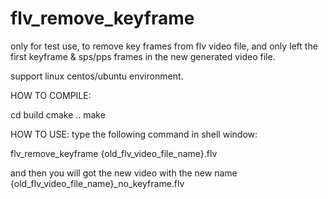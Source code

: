 # flv_remove_keyframe
only for test use, to remove key frames from flv video file, and only left the first keyframe & sps/pps frames in the new generated video file.

support linux centos/ubuntu environment.

HOW TO COMPILE:

   cd build
   cmake ..
   make
   
   
HOW TO USE:
   type the following command in shell window:
   
   flv_remove_keyframe {old_flv_video_file_name}.flv
   
   and then you will got the new video with the new name {old_flv_video_file_name}_no_keyframe.flv
    
 

